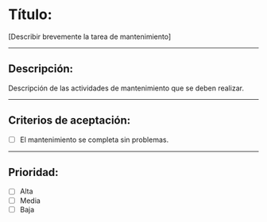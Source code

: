 
# Título:  
[Describir brevemente la tarea de mantenimiento]

---

## Descripción:
Descripción de las actividades de mantenimiento que se deben realizar.

---

## Criterios de aceptación:
- [ ] El mantenimiento se completa sin problemas.

---

## Prioridad:
- [ ] Alta
- [ ] Media
- [ ] Baja
